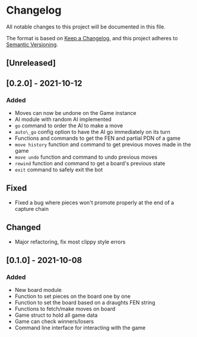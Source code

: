 # Changelog
All notable changes to this project will be documented in this file.

The format is based on [Keep a Changelog](https://keepachangelog.com/en/1.0.0/),
and this project adheres to [Semantic Versioning](https://semver.org/spec/v2.0.0.html).

## [Unreleased]

## [0.2.0] - 2021-10-12
### Added
- Moves can now be undone on the Game instance
- AI module with random AI implemented
- `go` command to order the AI to make a move
- `auto\_go` config option to have the AI go immediately on its turn
- Functions and commands to get the FEN and partial PDN of a game
- `move history` function and command to get previous moves made in the game
- `move undo` function and command to undo previous moves
- `rewind` function and command to get a board's previous state
- `exit` command to safely exit the bot

## Fixed
- Fixed a bug where pieces won't promote properly at the end of a capture chain

## Changed
- Major refactoring, fix most clippy style errors

## [0.1.0] - 2021-10-08
### Added
- New board module
- Function to set pieces on the board one by one
- Function to set the board based on a draughts FEN string
- Functions to fetch/make moves on board
- Game struct to hold all game data
- Game can check winners/losers
- Command line interface for interacting with the game
